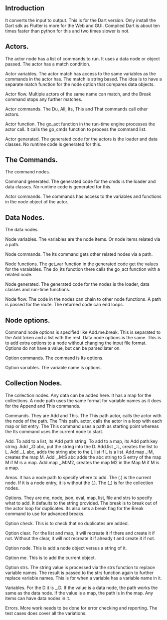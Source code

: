 
## Introduction
It converts the input to output.
This is for the Dart version. Only install the Dart sdk as Flutter is more for the Web and GUI.
Compiled Dart is about ten times faster than python for this and two times slower is not.

## Actors.
The actor node has a list of commands to run.
It uses a data node or object passed.
The actor has a match condition.

Actor variables.
The actor match has access to the same variables as the commands in the actor has.
The match is string based.
The idea is to have a separate match function for the node option that compares data objects.

Actor flow.
Multiple actors of the same name can match, and the Break command stops any further matches.

Actor commands.
The Du, All, Its, This and That commands call other actors.

Actor function.
The go_act function in the run-time engine processes the actor call.
It calls the go_cmds function to process the command list.

Actor generated.
The generated code for the actors is the loader and data classes.
No runtime code is generated for this.

## The Commands.
The command nodes.

Command generated.
The generated code for the cmds is the loader and data classes.
No runtime code is generated for this.

Actor commands.
The commands has access to the variables and functions in the node object of the actor.

## Data Nodes.
The data nodes.

Node variables.
The variables are the node items.
Or node items related via a path.

Node commands.
The Its command gets other related nodes via a path.

Node functions.
The get_var function in the generated code get the values for the varaiables.
The do_its function there calls the go_act function with a related node.

Node generated.
The generated code for the nodes is the loader, data classes and run-time functions.

Node flow.
The code in the nodes can chain to other node functions.
A path is passed for the route.
The returned code can end loops.

## Node options.
Command node options is specified like Add.me.break.
This is separated to the Add token and a list with the rest.
Data node options is the same.
This is to add extra options to a node without changing the input file format.
Options do not have a value, but can be parsed later on.

Option commands.
The command is Its options.

Option variables.
The variable name is options.

## Collection Nodes.
The collection nodes.
Any data can be added here.
It has a map for the collections.
A node path uses the same format for variable names as it does for the Append and This commands.

Commands.
They are Add and This.
The This path actor, calls the actor with the node of the path.
The This path. actor, calls the actor in a loop with each map or list entry.
The This command uses a path as starting point whereas the Its command uses the current node to start.

Add.
To add to a list, its Add path string.
To add to a map, its Add path:key string.
Add _:D abc, put the string into the D.
Add.list _:L, creates the list to L.
Add _.L abc, adds the string abc to the L list if L is a list.
Add.map _:M, creates the map M.
Add _.M:S abc adds the abc string to S entry of the map M if M is a map.
Add.map _.M:M2, creates the map M2 in the Map M if M is a map.

Areas.
It has a node path to specify where to add.
The (.) is the current node. If it is a node entry, it is without the (.).
The (_) is for the collection nodes.

Options.
They are me, node, json, eval, map, list, file and strs to specify what to add. It defaults to the string provided.
The break is to break out of the actor loop for duplicates.
Its also sets a break flag for the Break command to use for advanced breaks.

Option check.
This is to check that no duplicates are added.

Option clear.
For the list and map, it will recreate it if there and create it if not.
Without the clear, it will not recreate it if already t and create it if not.

Option node.
This is add a node object versus a string of it.

Option me.
This is to add the current object.

Option strs.
The string value is processed via the strs function to replace variable names.
The result is passed to the strs function again to further replace variable names.
This is for when a variable has a variable name in it.

Variables.
For the D it is _.D.
If the value is a data node, the path works the same as the data node.
If the value is a map, the path is in the map.
Any items can have data nodes in it.

Errors.
More work needs to be done for error checking and reporting.
The test cases does cover all the variations.
